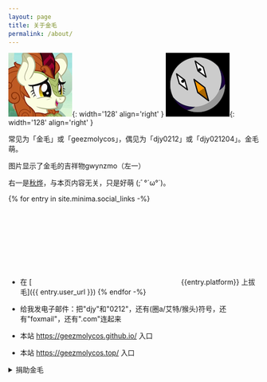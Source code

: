 ```yaml
---
layout: page
title: 关于金毛
permalink: /about/
---
```


![Autumn Blaze](/assets/images/autumn_blaze_cringe_small.png){: width='128' align='right' }
![gwynzmo](/assets/images/gwynzmo3_small.png){: width='128' align='right' }

常见为「金毛」或「geezmolycos」，偶见为「djy0212」或「djy021204」。金毛萌。

图片显示了金毛的吉祥物gwynzmo（左一）

右一是[秋烨](https://zh.moegirl.org.cn/%E7%A7%8B%E7%83%A8(%E5%BD%A9%E8%99%B9%E5%B0%8F%E9%A9%AC))，与本页内容无关，只是好萌
(;ﾞ°´ω°´)。

{% for entry in site.minima.social_links -%}
- 在 [<svg class="svg-icon grey"><use xlink:href="{{ '/assets/minima-social-icons.svg#' | append: entry.platform | relative_url }}"></use></svg>{{entry.platform}} 上拔毛]({{ entry.user_url }})
{% endfor -%}

- 给我发电子邮件：把"djy"和"0212"，还有(圈a/艾特/猴头)符号，还有"foxmail"，还有".com"连起来
- 本站 <https://geezmolycos.github.io/> 入口
- 本站 <https://geezmolycos.top/> 入口


<details markdown='1'> 
  <summary><span class='miaomiao'>捐助金毛</span></summary>

你对金毛的捐助，可以让金毛产出更优质的作品，还可以提高金毛的生活质量（比如一天吃十个蛋糕）。金毛会细致地花钱。

<span style='filter: grayscale(0.7);'>{% comment %} 这个滤镜是为了让付款码不那么鲜艳，让人更舒适 {% endcomment %}
![支付宝捐助](/assets/images/geezmo_alipay_payment_code_small.png){: height='256'}
![微信捐助](/assets/images/geezmo_wechat_payment_code_small.png){: height='256'}
</span>

</details>

